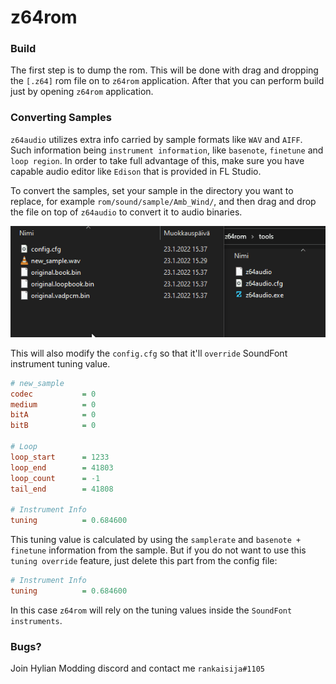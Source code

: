 # z64rom

### Build

The first step is to dump the rom. This will be done with drag and dropping the `[.z64]` rom file on to `z64rom` application. After that you can perform build just by opening `z64rom` application.

### Converting Samples

`z64audio` utilizes extra info carried by sample formats like `WAV` and `AIFF`. Such information being `instrument information`, like `basenote`, `finetune` and `loop region`.
In order to take full advantage of this, make sure you have capable audio editor like `Edison` that is provided in FL Studio.

To convert the samples, set your sample in the directory you want to replace, for example `rom/sound/sample/Amb_Wind/`, and then drag and drop the file on top of `z64audio` to convert it to audio binaries.

![](readme/audio_convert.gif)

This will also modify the `config.cfg` so that it'll `override` SoundFont instrument tuning value.
```ini
# new_sample
codec           = 0
medium          = 0
bitA            = 0
bitB            = 0

# Loop
loop_start      = 1233
loop_end        = 41803
loop_count      = -1
tail_end        = 41808

# Instrument Info
tuning          = 0.684600
```
This tuning value is calculated by using the `samplerate` and `basenote + finetune` information from the sample. But if you do not want to use this `tuning override` feature, just delete this part from the config file:
```ini
# Instrument Info
tuning          = 0.684600
```
In this case `z64rom` will rely on the tuning values inside the `SoundFont instruments`.

### Bugs?

Join Hylian Modding discord and contact me `rankaisija#1105`
